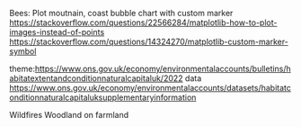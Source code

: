 
Bees: Plot moutnain, coast bubble chart with custom marker
https://stackoverflow.com/questions/22566284/matplotlib-how-to-plot-images-instead-of-points
https://stackoverflow.com/questions/14324270/matplotlib-custom-marker-symbol

theme:https://www.ons.gov.uk/economy/environmentalaccounts/bulletins/habitatextentandconditionnaturalcapitaluk/2022
data
https://www.ons.gov.uk/economy/environmentalaccounts/datasets/habitatconditionnaturalcapitaluksupplementaryinformation

Wildfires
Woodland on farmland